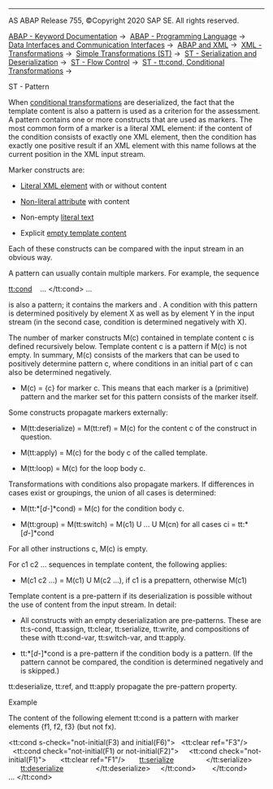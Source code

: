   

* * *

AS ABAP Release 755, ©Copyright 2020 SAP SE. All rights reserved.

[ABAP - Keyword Documentation](javascript:call_link\('abenabap.htm'\)) →  [ABAP - Programming Language](javascript:call_link\('abenabap_reference.htm'\)) →  [Data Interfaces and Communication Interfaces](javascript:call_link\('abenabap_data_communication.htm'\)) →  [ABAP and XML](javascript:call_link\('abenabap_xml.htm'\)) →  [XML - Transformations](javascript:call_link\('abenabap_xml_trafos.htm'\)) →  [Simple Transformations (ST)](javascript:call_link\('abenabap_st.htm'\)) →  [ST - Serialization and Deserialization](javascript:call_link\('abenst_serial_deserial.htm'\)) →  [ST - Flow Control](javascript:call_link\('abenst_flow_control.htm'\)) →  [ST - tt:cond, Conditional Transformations](javascript:call_link\('abenst_tt_cond.htm'\)) → 

ST - Pattern

When [conditional transformations](javascript:call_link\('abenst_tt_cond.htm'\)) are deserialized, the fact that the template content is also a pattern is used as a criterion for the assessment. A pattern contains one or more constructs that are used as markers. The most common form of a marker is a literal XML element: if the content of the condition consists of exactly one XML element, then the condition has exactly one positive result if an XML element with this name follows at the current position in the XML input stream.

Marker constructs are:

-   [Literal XML element](javascript:call_link\('abenst_xml_literals.htm'\)) with or without content

-   [Non-literal attribute](javascript:call_link\('abenst_tt_attribute.htm'\)) with content

-   Non-empty [literal text](javascript:call_link\('abenst_tt_text.htm'\))

-   Explicit [empty template content](javascript:call_link\('abenst_tt_empty.htm'\))

Each of these constructs can be compared with the input stream in an obvious way.

A pattern can usually contain multiple markers. For example, the sequence

<tt:cond>
  <X> ... </X>
</tt:cond>
<Y> ... </Y>

is also a pattern; it contains the markers <X> and <Y>. A condition with this pattern is determined positively by element X as well as by element Y in the input stream (in the second case, condition is determined negatively with X).

The number of marker constructs M(c) contained in template content c is defined recursively below. Template content c is a pattern if M(c) is not empty. In summary, M(c) consists of the markers that can be used to positively determine pattern c, where conditions in an initial part of c can also be determined negatively.

-   M(c) = {c} for marker c. This means that each marker is a (primitive) pattern and the marker set for this pattern consists of the marker itself.

Some constructs propagate markers externally:

-   M(tt:deserialize) = M(tt:ref) = M(c) for the content c of the construct in question.

-   M(tt:apply) = M(c) for the body c of the called template.

-   M(tt:loop) = M(c) for the loop body c.

Transformations with conditions also propagate markers. If differences in cases exist or groupings, the union of all cases is determined:

-   M(tt:*\[*d-*\]*cond) = M(c) for the condition body c.

-   M(tt:group) = M(tt:switch) = M(c1) U ... U M(cn) for all cases ci = tt:*\[*d-*\]*cond

For all other instructions c, M(c) is empty.

For c1 c2 ... sequences in template content, the following applies:

-   M(c1 c2 ...) = M(c1) U M(c2 ...), if c1 is a prepattern, otherwise M(c1)

Template content is a pre-pattern if its deserialization is possible without the use of content from the input stream. In detail:

-   All constructs with an empty deserialization are pre-patterns. These are tt:s-cond, tt:assign, tt:clear, tt:serialize, tt:write, and compositions of these with tt:cond-var, tt:switch-var, and tt:apply.

-   tt:*\[*d-*\]*cond is a pre-pattern if the condition body is a pattern. (If the pattern cannot be compared, the condition is determined negatively and is skipped.)

tt:deserialize, tt:ref, and tt:apply propagate the pre-pattern property.

Example

The content of the following element tt:cond is a pattern with marker elements {f1, f2, f3} (but not fx).

<tt:cond s-check="not-initial(F3) and initial(F6)">
  <tt:clear ref="F3"/>
  <tt:cond check="not-initial(F1) or not-initial(F2)">
    <tt:cond check="not-initial(F1)">
      <tt:clear ref="F1"/>
      <tt:serialize>
        <f1 a="v" tt:value-ref="F1"/>
      </tt:serialize>
      <tt:deserialize>
        <f1 tt:value-ref="F1"/>
      </tt:deserialize>
    </tt:cond>
    <f2 tt:value-ref="F2"/>
  </tt:cond>
  <f3 tt:value-ref="F3"/>
  <fx> ... </fx>
</tt:cond>